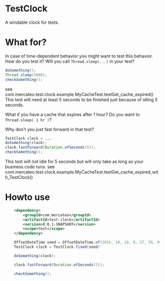 # TestClock
A windable clock for tests.

# What for?
In case of time-dependent behavior you might want to test this behavior. How do you test it? 
Will you call `Thread.sleep(...)` in your test?
```java
doSomething();
Thread.sleep(5000);
checkSomething();
```
see com.mercateo.test.clock.example.MyCacheTest.testGet_cache_expired()
This test will need at least 5 seconds to be finished just because of idling 5 seconds.


What if you have a cache that expires after 1 hour? Do you want to `Thread.sleep( 1 hr )`?


Why don't you just fast forward in that test?
```java
TestClock clock = ...
doSomething(clock);
clock.fastForward(Duration.ofSeconds(5));
checkSomething();
```
This test will not idle for 5 seconds but will only take as long as your business code runs.
see com.mercateo.test.clock.example.MyCacheTest.testGet_cache_expired_with_TestClock()

# Howto use

```xml
    <dependency>
        <groupId>com.mercateo</groupId>
        <artifactId>test-clock</artifactId>
        <version>0.0.1-SNAPSHOT</version>
        <scope>test</scope>
    </dependency>
```

```java
    OffsetDateTime seed = OffsetDateTime.of(2018, 10, 19, 9, 27, 55, 0, ZoneOffset.UTC);
    TestClock clock = TestClock.fixed(seed)

    doSomething(clock);

    clock.fastForward(Duration.ofSeconds(3));

    checkSomething();
```
